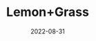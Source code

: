 ---
title: 'Lemon+Grass'
date: '2022-08-31' 
metatag: '' 
inventory: '0' 
draft: false 
# meta description 
shortDescripton: ''
description: 'Herb'
longdescription: ''
featured: True
# product Price
price: '150.0'
# Product Short Description
shortDescription: ''
productID: 'F56AC059-1229-ED11-9968-005056B3A416'
type: 'products'
category: 'Herb' 
thumnailproduct: 'https://aminsaddiquidawakhana.eralive.net/images/products/F56AC059-1229-ED11-9968-005056B3A4161.png' 
images:
  - image: 'images/products/F56AC059-1229-ED11-9968-005056B3A4161.png'  
Variants:
---